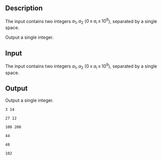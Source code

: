 ## Description

<div><div class="input-specification"><p>The input contains two integers <span class="tex-span"><i>a</i><sub class="lower-index">1</sub>, <i>a</i><sub class="lower-index">2</sub></span> (<span class="tex-span">0 ≤ <i>a</i><sub class="lower-index"><i>i</i></sub> ≤ 10<sup class="upper-index">9</sup></span>), separated by a single space.</p></div><div class="output-specification"><p>Output a single integer.</p></div></div>

## Input

<p>The input contains two integers <span class="tex-span"><i>a</i><sub class="lower-index">1</sub>, <i>a</i><sub class="lower-index">2</sub></span> (<span class="tex-span">0 ≤ <i>a</i><sub class="lower-index"><i>i</i></sub> ≤ 10<sup class="upper-index">9</sup></span>), separated by a single space.</p>

## Output

<p>Output a single integer.</p>





```input1
3 14

```




```input2
27 12

```




```input3
100 200

```




```output1
44

```




```output2
48

```




```output3
102

```


